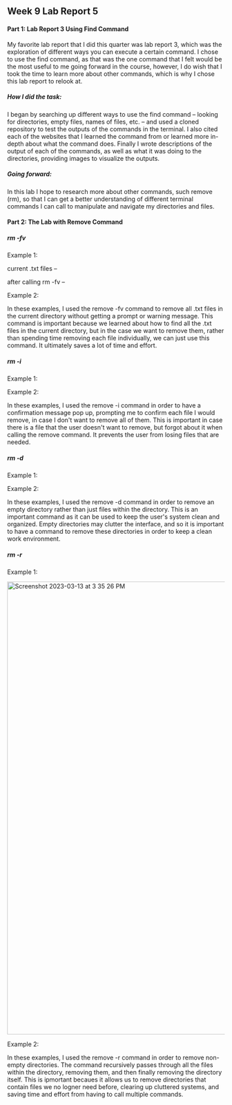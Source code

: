 ## Week 9 Lab Report 5

#### Part 1: Lab Report 3 Using Find Command

My favorite lab report that I did this quarter was lab report 3, which was the exploration of different ways you can execute a certain command. I chose to use the find command, as that was the one command that I felt would be the most useful to me going forward in the course, however, I do wish that I took the time to learn more about other commands, which is why I chose this lab report to relook at.

##### How I did the task:

I began by searching up different ways to use the find command – looking for directories, empty files, names of files, etc. – and used a cloned repository to test the outputs of the commands in the terminal. I also cited each of the websites that I learned the command from or learned more in-depth about what the command does. Finally I wrote descriptions of the output of each of the commands, as well as what it was doing to the directories, providing images to visualize the outputs.

##### Going forward:

In this lab I hope to research more about other commands, such remove (rm), so that I can get a better understanding of different terminal commands I can call to manipulate and navigate my directories and files.

#### Part 2: The Lab with Remove Command

##### rm -fv

Example 1:

current .txt files –

after calling rm -fv –

Example 2:

In these examples, I used the remove -fv command to remove all .txt files in the current directory without getting a prompt or warning message. This command is important because we learned about how to find all the .txt files in the current directory, but in the case we want to remove them, rather than spending time removing each file individually, we can just use this command. It ultimately saves a lot of time and effort.


##### rm -i

Example 1:

Example 2:

In these examples, I used the remove -i command in order to have a confirmation message pop up, prompting me to confirm each file I would remove, in case I don't want to remove all of them. This is important in case there is a file that the user doesn't want to remove, but forgot about it when calling the remove command. It prevents the user from losing files that are needed.

##### rm -d

Example 1:

Example 2:

In these examples, I used the remove -d command in order to remove an empty directory rather than just files within the directory. This is an important command as it can be used to keep the user's system clean and organized. Empty directories may clutter the interface, and so it is important to have a command to remove these directories in order to keep a clean work environment.

##### rm -r

Example 1:

<img width="1049" alt="Screenshot 2023-03-13 at 3 35 26 PM" src="https://user-images.githubusercontent.com/122492769/224847697-d5418b06-3d48-426a-ad63-6a55e20c1359.png">

Example 2:

In these examples, I used the remove -r command in order to remove non-empty directories. The command recursively passes through all the files within the directory, removing them, and then finally removing the directory itself. This is ipmortant becaues it allows us to remove directories that contain files we no logner need before, clearing up cluttered systems, and saving time and effort from having to call multiple commands.


